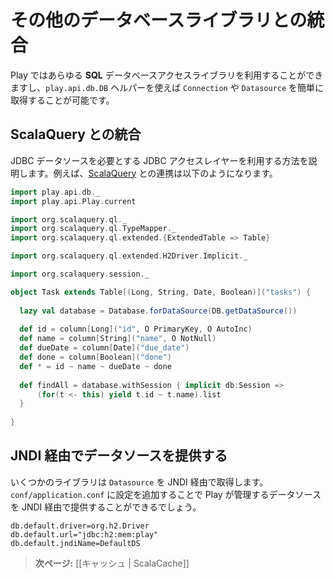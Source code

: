 <!-- translated -->
<!--
# Integrating with other database libraries
-->
# その他のデータベースライブラリとの統合

<!--
You can use any **SQL** database access library you like with Play, and easily retrieve either a `Connection` or a `Datasource` from the `play.api.db.DB` helper.
-->
Play ではあらゆる **SQL** データベースアクセスライブラリを利用することができますし、`play.api.db.DB` ヘルパーを使えば `Connection` や `Datasource` を簡単に取得することが可能です。

<!--
## Integrating with ScalaQuery
-->
## ScalaQuery との統合

<!--
From here you can integrate any JDBC access layer that needs a JDBC data source. For example, to integrate with [ScalaQuery](https://github.com/szeiger/scala-query):
-->
JDBC データソースを必要とする JDBC アクセスレイヤーを利用する方法を説明します。例えば、[ScalaQuery](https://github.com/szeiger/scala-query) との連携は以下のようになります。

```scala
import play.api.db._
import play.api.Play.current

import org.scalaquery.ql._
import org.scalaquery.ql.TypeMapper._
import org.scalaquery.ql.extended.{ExtendedTable => Table}

import org.scalaquery.ql.extended.H2Driver.Implicit._ 

import org.scalaquery.session._

object Task extends Table[(Long, String, Date, Boolean)]("tasks") {
    
  lazy val database = Database.forDataSource(DB.getDataSource())
  
  def id = column[Long]("id", O PrimaryKey, O AutoInc)
  def name = column[String]("name", O NotNull)
  def dueDate = column[Date]("due_date")
  def done = column[Boolean]("done")
  def * = id ~ name ~ dueDate ~ done
  
  def findAll = database.withSession { implicit db:Session =>
      (for(t <- this) yield t.id ~ t.name).list
  }
  
}
```

<!--
## Exposing the datasource through JNDI
-->
## JNDI 経由でデータソースを提供する

<!--
Some libraries expect to retrieve the `Datasource` reference from JNDI. You can expose any Play managed datasource via JNDI by adding this configuration in `conf/application.conf`:
-->
いくつかのライブラリは `Datasource` を JNDI 経由で取得します。`conf/application.conf` に設定を追加することで Play が管理するデータソースを JNDI 経由で提供することができるでしょう。

```
db.default.driver=org.h2.Driver
db.default.url="jdbc:h2:mem:play"
db.default.jndiName=DefaultDS
```

<!--
> **Next:** [[Using the Cache | ScalaCache]]
-->
> **次ページ:** [[キャッシュ | ScalaCache]]
